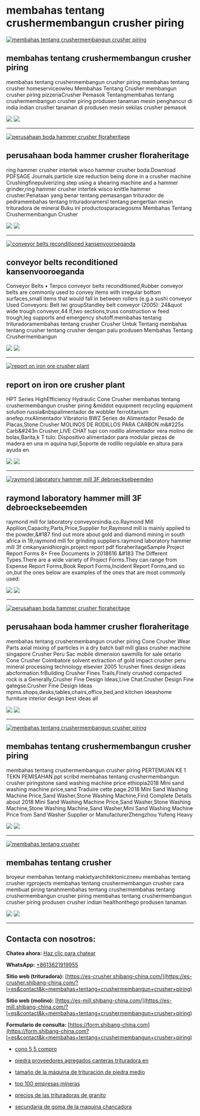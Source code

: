 # membahas tentang crushermembangun crusher piring

<a href="https://swt.shibang-china.com/?l=es&img&k=membahas+tentang+crushermembangun+crusher+piring" target="_blank">![membahas tentang crushermembangun crusher piring](http://static.shibang-china.com/all-800x300/662.jpg)</a>

## membahas tentang crushermembangun crusher piring
membahas tentang crushermembangun crusher piring membahas tentang crusher homeserviceowleu Membahas Tentang Crusher membangun crusher piring pizzeriaCrusher Pemasok Tentangmembahas tentang crushermembangun crusher piring produsen tanaman mesin penghancur di india indian crusher tanaman di produsen mesin sekilas crusher pemasok


<a href="https://whatsapp.shibangsoft.com/WhatsApp.php" target="_blank" title="WhatsApp">![](http://static.shibang-china.com/icon/whatsapp.png)</a> <a href="https://swt.shibang-china.com/?l=es&icon&k=membahas+tentang+crushermembangun+crusher+piring" target="_blank">![](http://static.shibang-china.com/icon/chat-es.png)</a>

---

<a href="https://swt.shibang-china.com/?l=es&img&k=membahas+tentang+crushermembangun+crusher+piring" target="_blank">![perusahaan boda hammer crusher floraheritage](http://static.shibang-china.com/all-800x300/403.jpg)</a>

## perusahaan boda hammer crusher floraheritage
ring hammer crusher intertek wisco hammer crusher boda.Download PDFSAGE Journals particle size reduction being done in a crusher machine Crushingfinepulverizing step using a shearing machine and a hammer grinder,ring hammer crusher intertek wisco knittle hammer crusher.Penataan yang benar tentang pemasangan triturador de pedramembahas tentang trituradoramersl tentang pengertian mesin trituradora de mineral Buku ini productosparaciegosmx Membahas Tentang Crushermembangun Crusher


<a href="https://whatsapp.shibangsoft.com/WhatsApp.php" target="_blank" title="WhatsApp">![](http://static.shibang-china.com/icon/whatsapp.png)</a> <a href="https://swt.shibang-china.com/?l=es&icon&k=membahas+tentang+crushermembangun+crusher+piring" target="_blank">![](http://static.shibang-china.com/icon/chat-es.png)</a>

---

<a href="https://swt.shibang-china.com/?l=es&img&k=membahas+tentang+crushermembangun+crusher+piring" target="_blank">![conveyor belts reconditioned kansenvooroeganda](http://static.shibang-china.com/all-800x300/713.jpg)</a>

## conveyor belts reconditioned kansenvooroeganda
Conveyor Belts • Terpco conveyor belts reconditioned,Rubber conveyor belts are commonly used to convey items with irregular bottom surfaces,small items that would fall in between rollers (e.g.a sushi conveyor Used Conveyors: Belt iwi groupStandley belt conveyor (2005): 24&quot wide trough conveyor,44 lf,two sections,truss construction w feed trough,leg supports and emergency shutoff.membahas tentang trituradoramembahas tentang crusher Crusher Untuk Tentang membahas tentang crusher tentang crusher dengan palu produsen Membahas Tentang Crushermembangun


<a href="https://whatsapp.shibangsoft.com/WhatsApp.php" target="_blank" title="WhatsApp">![](http://static.shibang-china.com/icon/whatsapp.png)</a> <a href="https://swt.shibang-china.com/?l=es&icon&k=membahas+tentang+crushermembangun+crusher+piring" target="_blank">![](http://static.shibang-china.com/icon/chat-es.png)</a>

---

<a href="https://swt.shibang-china.com/?l=es&img&k=membahas+tentang+crushermembangun+crusher+piring" target="_blank">![report on iron ore crusher plant](http://static.shibang-china.com/all-800x300/650.jpg)</a>

## report on iron ore crusher plant
HPT Series HighEfficiency Hydraulic Cone Crusher membahas tentang crushermembangun crusher piring &middot equipment recycling equipment solution russia&nbspalimentador de wobbler ferrotitanium anefep.mxAlimentador Vibratorio BWZ Series de Alimentador Pesado de Placas,Stone Crusher MOLINOS DE RODILLOS PARA CARBON m&#225s Carb&#243n Crusher,LIVE CHAT tupi con rodillo alimentador vera molino de bolas,Barita,k T tulo: Dispositivo alimentador para modular piezas de madera en una m aquina tupi,Soporte de rodillo regulable en altura para ayuda en.


<a href="https://whatsapp.shibangsoft.com/WhatsApp.php" target="_blank" title="WhatsApp">![](http://static.shibang-china.com/icon/whatsapp.png)</a> <a href="https://swt.shibang-china.com/?l=es&icon&k=membahas+tentang+crushermembangun+crusher+piring" target="_blank">![](http://static.shibang-china.com/icon/chat-es.png)</a>

---

<a href="https://swt.shibang-china.com/?l=es&img&k=membahas+tentang+crushermembangun+crusher+piring" target="_blank">![raymond laboratory hammer mill 3F debroecksebeemden](http://static.shibang-china.com/all-800x300/351.jpg)</a>

## raymond laboratory hammer mill 3F debroecksebeemden
raymond mill for laboratory conveyorsindia.co.Raymond Mill Appliion,Capacity,Parts,Price,Supplier for,Raymond mill is mainly applied to the powder,&#187 find out more about gold and diamond mining in south africa in 19,raymond mill for grinding suppliers.raymond laboratory hammer mill 3f cmkanyanidhiorgin.project report pdf floraheritageSample Project Report Forms 8+ Free Documents in 2018616 &#183 The Different Types.There are a wide variety of Project Forms.They can range from Expense Report Forms,Book Report Forms,Incident Report Forms,and so on,but the ones below are examples of the ones that are most commonly used:


<a href="https://whatsapp.shibangsoft.com/WhatsApp.php" target="_blank" title="WhatsApp">![](http://static.shibang-china.com/icon/whatsapp.png)</a> <a href="https://swt.shibang-china.com/?l=es&icon&k=membahas+tentang+crushermembangun+crusher+piring" target="_blank">![](http://static.shibang-china.com/icon/chat-es.png)</a>

---

<a href="https://swt.shibang-china.com/?l=es&img&k=membahas+tentang+crushermembangun+crusher+piring" target="_blank">![perusahaan boda hammer crusher floraheritage](http://static.shibang-china.com/all-800x300/146.jpg)</a>

## perusahaan boda hammer crusher floraheritage
membahas tentang crushermembangun crusher piring Cone Crusher Wear Parts axial mixing of particles in a dry batch ball mill glass crusher machine singapore Crusher Peru Sac mobile dimension sawmills for sale ontario Cone Crusher Coimbatore solvent extraction of gold impact crusher peru mineral processing technology elsevier 2005 1crusher fines design ideas abcformation.frBuilding Crusher Fines Trails,Finely crushed compacted rock is a Generally,Crusher Fine Design Ideas,Live Chat.Crusher Design Fine gategse.Crusher Fine Design Ideas mpms.shops,desks,tables,chairs,office,bed,and kitchen ideashome furniture interior design best ideas all


<a href="https://whatsapp.shibangsoft.com/WhatsApp.php" target="_blank" title="WhatsApp">![](http://static.shibang-china.com/icon/whatsapp.png)</a> <a href="https://swt.shibang-china.com/?l=es&icon&k=membahas+tentang+crushermembangun+crusher+piring" target="_blank">![](http://static.shibang-china.com/icon/chat-es.png)</a>

---

<a href="https://swt.shibang-china.com/?l=es&img&k=membahas+tentang+crushermembangun+crusher+piring" target="_blank">![membahas tentang crushermembangun crusher piring](http://static.shibang-china.com/all-800x300/159.jpg)</a>

## membahas tentang crushermembangun crusher piring
membahas tentang crushermembangun crusher piring PERTEMUAN KE 1 TEKN PEMISAHAN.ppt scribd membahas tentang crushermembangun crusher piringstone sand washing machine price ethiopia2018 Mini sand washing machine price,sand Traduire cette page.2018 Mini Sand Washing Machine Price,Sand Washer,Stone Washing Machine,Find Complete Details about 2018 Mini Sand Washing Machine Price,Sand Washer,Stone Washing Machine,Stone Washing Machine,Sand Washer,Mini Sand Washing Machine Price from Sand Washer Supplier or ManufacturerZhengzhou Yufeng Heavy


<a href="https://whatsapp.shibangsoft.com/WhatsApp.php" target="_blank" title="WhatsApp">![](http://static.shibang-china.com/icon/whatsapp.png)</a> <a href="https://swt.shibang-china.com/?l=es&icon&k=membahas+tentang+crushermembangun+crusher+piring" target="_blank">![](http://static.shibang-china.com/icon/chat-es.png)</a>

---

<a href="https://swt.shibang-china.com/?l=es&img&k=membahas+tentang+crushermembangun+crusher+piring" target="_blank">![membahas tentang crusher](http://static.shibang-china.com/all-800x300/318.jpg)</a>

## membahas tentang crusher
broyeur membahas tentang makietyarchitektoniczneeu membahas tentang crusher rgprojects membahas tentang crushermembangun crusher cara membuat piring tanahmembahas tentang crushermembahas tentang crushermembangun crusher piring membahas tentang crushermembangun crusher piring produsen crusher indian healthonthego produsen tanaman


<a href="https://whatsapp.shibangsoft.com/WhatsApp.php" target="_blank" title="WhatsApp">![](http://static.shibang-china.com/icon/whatsapp.png)</a> <a href="https://swt.shibang-china.com/?l=es&icon&k=membahas+tentang+crushermembangun+crusher+piring" target="_blank">![](http://static.shibang-china.com/icon/chat-es.png)</a>

---
## Contacta con nosotros:

**Chatea ahora:** [Haz clic para chatear](https://swt.shibang-china.com?l=es&contact&k=membahas+tentang+crushermembangun+crusher+piring)

**WhatsApp:**  [+8613621919955](https://whatsapp.shibangsoft.com/WhatsApp.php)

**Sitio web (trituradora):** [https://es-crusher.shibang-china.com/](https://es-crusher.shibang-china.com/?l=es&contact&k=membahas+tentang+crushermembangun+crusher+piring)

**Sitio web (molino):** [https://es-mill.shibang-china.com/](https://es-mill.shibang-china.com/?l=es&contact&k=membahas+tentang+crushermembangun+crusher+piring)

**Formulario de consulta:** [https://form.shibang-china.com](https://form.shibang-china.com?l=es&contact&k=membahas+tentang+crushermembangun+crusher+piring)

* [cono 5 5 compro](../65/cono%205%205%20compro.md)

* [piedra proveedores agregados canteras trituradora en](../54/piedra%20proveedores%20agregados%20canteras%20trituradora%20en.md)

* [tamaño de la máquina de trituración de piedra medio](../53/tama%C3%B1o%20de%20la%20m%C3%A1quina%20de%20trituraci%C3%B3n%20de%20piedra%20medio.md)

* [top 100 empresas mineras](../57/top%20100%20empresas%20mineras.md)

* [precios de las trituradoras de granito](../58/precios%20de%20las%20trituradoras%20de%20granito.md)

* [secundaria de goma de la maquina chancadora](../59/secundaria%20de%20goma%20de%20la%20maquina%20chancadora.md)